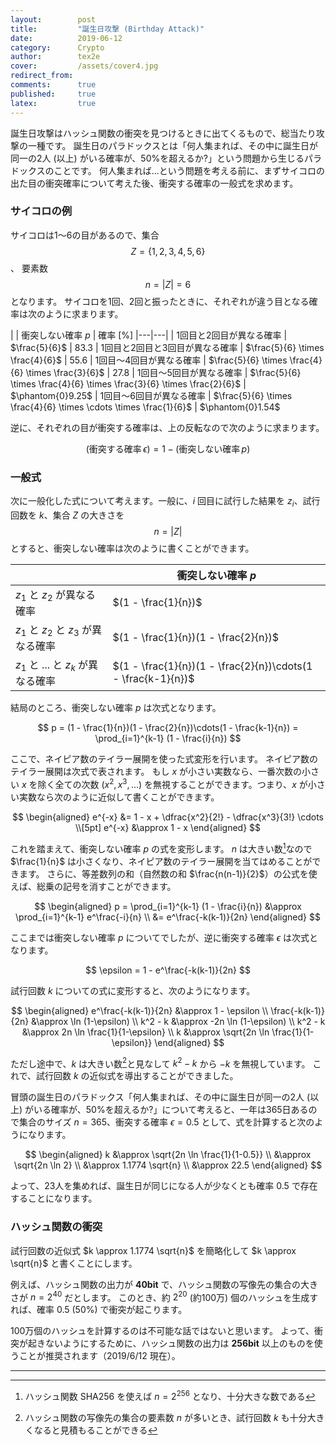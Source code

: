 ```yaml
---
layout:        post
title:         "誕生日攻撃 (Birthday Attack)"
date:          2019-06-12
category:      Crypto
author:        tex2e
cover:         /assets/cover4.jpg
redirect_from:
comments:      true
published:     true
latex:         true
---
```


誕生日攻撃はハッシュ関数の衝突を見つけるときに出てくるもので、総当たり攻撃の一種です。
誕生日のパラドックスとは「何人集まれば、その中に誕生日が同一の2人 (以上) がいる確率が、50%を超えるか?」という問題から生じるパラドックスのことです。
何人集まれば...という問題を考える前に、まずサイコロの出た目の衝突確率について考えた後、衝突する確率の一般式を求めます。

### サイコロの例

サイコロは1〜6の目があるので、集合 $$Z = \{1,2,3,4,5,6\}$$、
要素数 $$n = \left| Z \right| = 6$$ となります。
サイコロを1回、2回と振ったときに、それぞれが違う目となる確率は次のように求まります。

| | 衝突しない確率 $p$ | 確率 [%]
|---|---|
| 1回目と2回目が異なる確率 | $\frac{5}{6}$ | $83.3$
| 1回目と2回目と3回目が異なる確率 | $\frac{5}{6} \times \frac{4}{6}$ | $55.6$
| 1回目〜4回目が異なる確率 | $\frac{5}{6} \times \frac{4}{6} \times \frac{3}{6}$ | $27.8$
| 1回目〜5回目が異なる確率 | $\frac{5}{6} \times \frac{4}{6} \times \frac{3}{6} \times \frac{2}{6}$ | $\phantom{0}9.25$
| 1回目〜6回目が異なる確率 | $\frac{5}{6} \times \frac{4}{6} \times \cdots \times \frac{1}{6}$ | $\phantom{0}1.54$

逆に、それぞれの目が衝突する確率は、上の反転なので次のように求まります。

$$
  (\text{衝突する確率}\, \epsilon) = 1 - (\text{衝突しない確率}\, p)
$$

### 一般式

次に一般化した式について考えます。一般に、$i$ 回目に試行した結果を $z_i$、試行回数を $k$、集合 $Z$ の大きさを
$$n = \left| Z \right|$$ とすると、衝突しない確率は次のように書くことができます。

| | 衝突しない確率 $p$
|---|---|
| $z_1$ と $z_2$ が異なる確率 | $(1 - \frac{1}{n})$
| $z_1$ と $z_2$ と $z_3$ が異なる確率 | $(1 - \frac{1}{n})(1 - \frac{2}{n})$
| $z_1$ と ... と $z_k$ が異なる確率 | $(1 - \frac{1}{n})(1 - \frac{2}{n})\cdots(1 - \frac{k-1}{n})$

結局のところ、衝突しない確率 $p$ は次式となります。

$$
p =
(1 - \frac{1}{n})(1 - \frac{2}{n})\cdots(1 - \frac{k-1}{n}) = \prod_{i=1}^{k-1} (1 - \frac{i}{n})
$$

ここで、ネイピア数のテイラー展開を使った式変形を行います。
ネイピア数のテイラー展開は次式で表されます。
もし $x$ が小さい実数なら、一番次数の小さい $x$ を除く全ての次数 ($x^2, x^3, ...$) を無視することができます。つまり、$x$ が小さい実数なら次のように近似して書くことができます。

$$
\begin{aligned}
e^{-x} &= 1 - x + \dfrac{x^2}{2!} - \dfrac{x^3}{3!} \cdots \\[5pt]
e^{-x} &\approx 1 - x
\end{aligned}
$$

これを踏まえて、衝突しない確率 $p$ の式を変形します。
$n$ は大きい数[^1]なので $\frac{1}{n}$ は小さくなり、ネイピア数のテイラー展開を当てはめることができます。
さらに、等差数列の和（自然数の和 $\frac{n(n-1)}{2}$）の公式を使えば、総乗の記号を消すことができます。

$$
\begin{aligned}
p =
\prod_{i=1}^{k-1} (1 - \frac{i}{n})
&\approx \prod_{i=1}^{k-1} e^\frac{-i}{n} \\
&= e^\frac{-k(k-1)}{2n}
\end{aligned}
$$

ここまでは衝突しない確率 $p$ についてでしたが、逆に衝突する確率 $\epsilon$ は次式となります。

$$
\epsilon = 1 - e^\frac{-k(k-1)}{2n}
$$

試行回数 $k$ についての式に変形すると、次のようになります。

$$
\begin{aligned}
e^\frac{-k(k-1)}{2n} &\approx 1 - \epsilon \\
\frac{-k(k-1)}{2n} &\approx \ln (1-\epsilon) \\
k^2 - k &\approx -2n \ln (1-\epsilon) \\
k^2 - k &\approx 2n \ln \frac{1}{1-\epsilon} \\
k &\approx \sqrt{2n \ln \frac{1}{1-\epsilon}}
\end{aligned}
$$

ただし途中で、$k$ は大きい数[^2]と見なして $k^2 - k$ から $-k$ を無視しています。
これで、試行回数 $k$ の近似式を導出することができました。

冒頭の誕生日のパラドックス「何人集まれば、その中に誕生日が同一の2人 (以上) がいる確率が、50%を超えるか?」について考えると、一年は365日あるので集合のサイズ $n=365$、衝突する確率 $\epsilon = 0.5$ として、式を計算すると次のようになります。

$$
\begin{aligned}
k &\approx \sqrt{2n \ln \frac{1}{1-0.5}} \\
&\approx \sqrt{2n \ln 2} \\
&\approx 1.1774 \sqrt{n} \\
&\approx 22.5
\end{aligned}
$$

よって、23人を集めれば、誕生日が同じになる人が少なくとも確率 $0.5$ で存在することになります。


### ハッシュ関数の衝突

試行回数の近似式 $k \approx 1.1774 \sqrt{n}$ を簡略化して $k \approx \sqrt{n}$ と書くことにします。

例えば、ハッシュ関数の出力が **40bit** で、ハッシュ関数の写像先の集合の大きさが $n = 2^{40}$ だとします。
このとき、約 $2^{20}$ (約100万) 個のハッシュを生成すれば、確率 $0.5$ (50%) で衝突が起こります。

100万個のハッシュを計算するのは不可能な話ではないと思います。
よって、衝突が起きないようにするために、ハッシュ関数の出力は **256bit** 以上のものを使うことが推奨されます（2019/6/12 現在）。

---

[^1]: ハッシュ関数 SHA256 を使えば $n = 2^{256}$ となり、十分大きな数である
[^2]: ハッシュ関数の写像先の集合の要素数 $n$ が多いとき、試行回数 $k$ も十分大きくなると見積もることができる
